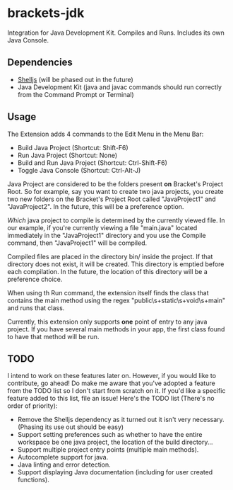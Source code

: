 # brackets-jdk

Integration for Java Development Kit. Compiles and Runs. Includes its own Java Console.

## Dependencies
<ul>
      <li>  <a href="https://github.com/shelljs/shelljs">Shelljs</a> (will be phased out in the future)             </li>
      <li>  Java Development Kit (java and javac commands should run correctly from the Command Prompt or Terminal) </li>
</ul>

## Usage
The Extension adds 4 commands to the Edit Menu in the Menu Bar:
<ul>
    <li>    Build Java Project (Shortcut: Shift-F6)                 </li>
    <li>    Run Java Project (Shortcut: None)                       </li>
    <li>    Build and Run Java Project (Shortcut: Ctrl-Shift-F6)    </li>
    <li>    Toggle Java Console (Shortcut: Ctrl-Alt-J)              </li>
</ul>

Java Project are considered to be the folders present <b>on</b> Bracket's Project Root.
So for example, say you want to create two java projects, you create two new folders on the Bracket's
Project Root called "JavaProject1" and "JavaProject2". In the future, this will be a preference option.

<i>Which</i> java project to compile is determined by the currently viewed file. In our example, if
you're currently viewing a file "main.java" located immediately in the "JavaProject1" directory
and you use the Compile command, then "JavaProject1" will be compiled.

Compiled files are placed in the directory bin/ inside the project. If that directory does not exist,
it will be created. This directory is emptied before each compilation. In the future, the location of this directory
will be a preference choice.

When using th Run command, the extension itself finds the class that contains the main method
using the regex "public\s+static\s+void\s+main" and runs that class.

Currently, this extension only supports <b>one</b> point of entry to any java project. If you have
several main methods in your app, the first class found to have that method will be run.

## TODO
I intend to work on these features later on. However, if you would like to contribute, go ahead!
Do make me aware that you've adopted a feature from the TODO list so I don't start from scratch on it.
If you'd like a specific feature added to this list, file an issue! Here's the TODO list
(There's no order of priority):
<ul>
    <li>
        Remove the Shelljs dependency as it turned out it isn't very necessary. (Phasing its use out should be easy)
    </li>
    <li>
        Support setting preferences such as whether to have the entire workspace be one java project,
        the location of the build directory...
    </li>
    <li>
        Support multiple project entry points (multiple main methods).
    </li>
    <li>
        Autocomplete support for java.
    </li>
    <li>
        Java linting and error detection.
    </li>
    <li>
        Support displaying Java documentation (including for user created functions).
    </li>
</ul>
